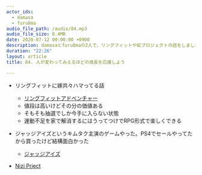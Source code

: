 ```yaml
---
actor_ids:
  - damasa
  - furu8ma
audio_file_path: /audio/84.mp3
audio_file_size: 8.4MB
date: 2020-07-12 00:00:00 +0900
description: damasaとfuru8maの2人で、リングフィットや虹プロジェクトの話をしました。
duration: "22:26"
layout: article
title: 84. 人が変わってみえるほどの成長を応援しよう

---
```


- リングフィットに嫁共々ハマってる話
    - [リングフィットアドベンチャー](https://www.nintendo.co.jp/ring/)
    - 値段は高いけどその分の価値ある
    - そもそも抽選でしか今手に入らない状態
    - 運動不足を家で解消するにはうってつけでRPG形式で楽しくできる


- ジャッジアイズというキムタク主演のゲームやった。PS4でセールやってたから買ったけど結構面白かった
    - [ジャッジアイズ](http://ryu-ga-gotoku.com/judgeeyes/)


- [Nizi Prject](https://niziproject.com/)   
